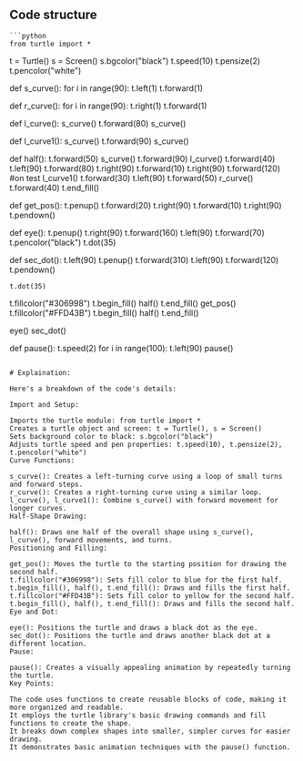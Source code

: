 ## Code structure
    ```python
    from turtle import *

t = Turtle()
s = Screen()
s.bgcolor("black")
t.speed(10)
t.pensize(2)
t.pencolor("white")



def s_curve():
    for i in range(90):
        t.left(1)
        t.forward(1)

def r_curve():
    for i in range(90):
        t.right(1)
        t.forward(1)

def l_curve():
    s_curve()
    t.forward(80)
    s_curve()

def l_curve1():
    s_curve()
    t.forward(90)
    s_curve()

def half():
    t.forward(50)
    s_curve()
    t.forward(90)
    l_curve()
    t.forward(40)
    t.left(90)
    t.forward(80)
    t.right(90)
    t.forward(10)
    t.right(90)
    t.forward(120) #on test
    l_curve1()
    t.forward(30)
    t.left(90)
    t.forward(50)
    r_curve()
    t.forward(40)
    t.end_fill()

def get_pos():
    t.penup()
    t.forward(20)
    t.right(90)
    t.forward(10)
    t.right(90)
    t.pendown()

def eye():
    t.penup()
    t.right(90)
    t.forward(160)
    t.left(90)
    t.forward(70)
    t.pencolor("black")
    t.dot(35)

def sec_dot():
    t.left(90)
    t.penup()
    t.forward(310)
    t.left(90)
    t.forward(120)
    t.pendown()

    t.dot(35)




t.fillcolor("#306998")
t.begin_fill()
half()
t.end_fill()
get_pos()
t.fillcolor("#FFD43B")
t.begin_fill()
half()
t.end_fill()

eye()
sec_dot()



def pause():
    t.speed(2)
    for i in range(100):
        t.left(90)
pause()


 
   ``` 
    
   # Explaination:

Here's a breakdown of the code's details:

Import and Setup:

Imports the turtle module: from turtle import *
Creates a turtle object and screen: t = Turtle(), s = Screen()
Sets background color to black: s.bgcolor("black")
Adjusts turtle speed and pen properties: t.speed(10), t.pensize(2), t.pencolor("white")
Curve Functions:

s_curve(): Creates a left-turning curve using a loop of small turns and forward steps.
r_curve(): Creates a right-turning curve using a similar loop.
l_curve(), l_curve1(): Combine s_curve() with forward movement for longer curves.
Half-Shape Drawing:

half(): Draws one half of the overall shape using s_curve(), l_curve(), forward movements, and turns.
Positioning and Filling:

get_pos(): Moves the turtle to the starting position for drawing the second half.
t.fillcolor("#306998"): Sets fill color to blue for the first half.
t.begin_fill(), half(), t.end_fill(): Draws and fills the first half.
t.fillcolor("#FFD43B"): Sets fill color to yellow for the second half.
t.begin_fill(), half(), t.end_fill(): Draws and fills the second half.
Eye and Dot:

eye(): Positions the turtle and draws a black dot as the eye.
sec_dot(): Positions the turtle and draws another black dot at a different location.
Pause:

pause(): Creates a visually appealing animation by repeatedly turning the turtle.
Key Points:

The code uses functions to create reusable blocks of code, making it more organized and readable.
It employs the turtle library's basic drawing commands and fill functions to create the shape.
It breaks down complex shapes into smaller, simpler curves for easier drawing.
It demonstrates basic animation techniques with the pause() function.